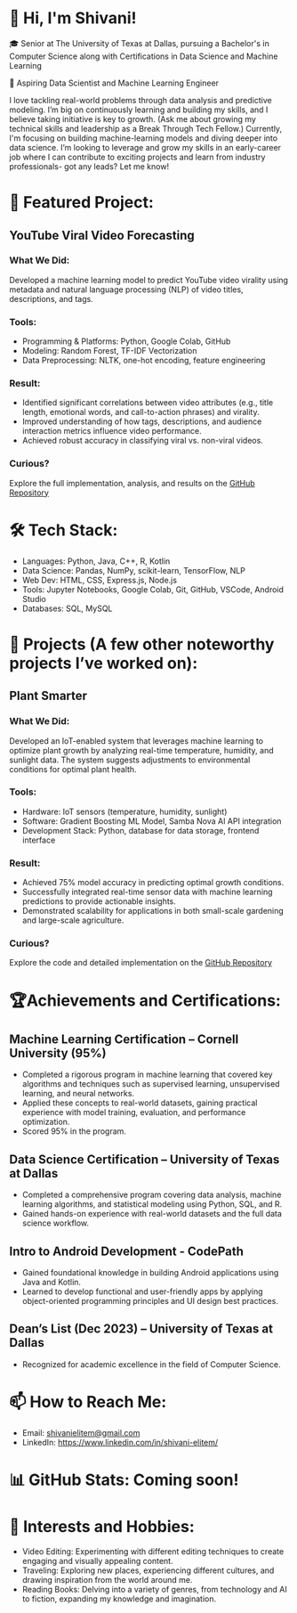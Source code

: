 # 👋 Hi, I'm Shivani!

🎓 Senior at The University of Texas at Dallas, pursuing a Bachelor's in Computer Science along with Certifications in Data Science and Machine Learning

🔭 Aspiring Data Scientist and Machine Learning Engineer

I love tackling real-world problems through data analysis and predictive modeling. I’m big on continuously learning and building my skills, and I believe taking initiative is key to growth. (Ask me about growing my technical skills and leadership as a Break Through Tech Fellow.) Currently, I'm focusing on building machine-learning models and diving deeper into data science. I’m looking to leverage and grow my skills in an early-career job where I can contribute to exciting projects and learn from industry professionals- got any leads? Let me know!


# 🎯 Featured Project: 

## YouTube Viral Video Forecasting

### What We Did:
Developed a machine learning model to predict YouTube video virality using metadata and natural language processing (NLP) of video titles, descriptions, and tags.

### Tools:
- Programming & Platforms: Python, Google Colab, GitHub
- Modeling: Random Forest, TF-IDF Vectorization
- Data Preprocessing: NLTK, one-hot encoding, feature engineering

### Result:
- Identified significant correlations between video attributes (e.g., title length, emotional words, and call-to-action phrases) and virality.
- Improved understanding of how tags, descriptions, and audience interaction metrics influence video performance.
- Achieved robust accuracy in classifying viral vs. non-viral videos.

### Curious?
Explore the full implementation, analysis, and results on the [GitHub Repository](https://github.com/Msaunders2/YoutubeTrendingMLProject/tree/main)

# 🛠 Tech Stack:
- Languages: Python, Java, C++, R, Kotlin
- Data Science: Pandas, NumPy, scikit-learn, TensorFlow, NLP
- Web Dev: HTML, CSS, Express.js, Node.js
- Tools: Jupyter Notebooks, Google Colab, Git, GitHub, VSCode, Android Studio
- Databases: SQL, MySQL
 

# 🚀 Projects (A few other noteworthy projects I’ve worked on): 

## Plant Smarter

### What We Did:
Developed an IoT-enabled system that leverages machine learning to optimize plant growth by analyzing real-time temperature, humidity, and sunlight data. The system suggests adjustments to environmental conditions for optimal plant health.

### Tools:
- Hardware: IoT sensors (temperature, humidity, sunlight)
- Software: Gradient Boosting ML Model, Samba Nova AI API integration
- Development Stack: Python, database for data storage, frontend interface

### Result:
- Achieved 75% model accuracy in predicting optimal growth conditions.
- Successfully integrated real-time sensor data with machine learning predictions to provide actionable insights.
- Demonstrated scalability for applications in both small-scale gardening and large-scale agriculture.

### Curious?
Explore the code and detailed implementation on the  [GitHub Repository](https://github.com/KD-kAnEsHi/HackUTD)

# 🏆Achievements and Certifications:

## Machine Learning Certification – Cornell University (95%)
- Completed a rigorous program in machine learning that covered key algorithms and techniques such as supervised learning, unsupervised learning, and neural networks.
- Applied these concepts to real-world datasets, gaining practical experience with model training, evaluation, and performance optimization.
- Scored 95% in the program.
  
## Data Science Certification – University of Texas at Dallas
- Completed a comprehensive program covering data analysis, machine learning algorithms, and statistical modeling using Python, SQL, and R.
- Gained hands-on experience with real-world datasets and the full data science workflow.

## Intro to Android Development - CodePath
- Gained foundational knowledge in building Android applications using Java and Kotlin.
- Learned to develop functional and user-friendly apps by applying object-oriented programming principles and UI design best practices.

## Dean’s List (Dec 2023) – University of Texas at Dallas
- Recognized for academic excellence in the field of Computer Science.

# 📫 How to Reach Me:
- Email: shivanielitem@gmail.com
- LinkedIn: https://www.linkedin.com/in/shivani-elitem/
 

# 📊 GitHub Stats: Coming soon!
 

# 💃 Interests and Hobbies:
- Video Editing: Experimenting with different editing techniques to create engaging and visually appealing content.
- Traveling: Exploring new places, experiencing different cultures, and drawing inspiration from the world around me.
- Reading Books: Delving into a variety of genres, from technology and AI to fiction, expanding my knowledge and imagination.
